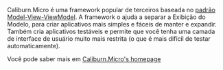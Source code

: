 ﻿Caliburn.Micro é uma framework popular de terceiros baseada no [padrão Model-View-ViewModel](https://en.wikipedia.org/wiki/Model%E2%80%93view%E2%80%93viewmodel). A framework o ajuda a separar a Exibição do Modelo, para criar aplicativos mais simples e fáceis de manter e expandir. Também cria aplicativos testáveis e permite que você tenha uma camada de interface de usuário muito mais restrita (o que é mais difícil de testar automaticamente).

Você pode saber mais em [Caliburn.Micro's homepage](http://caliburnmicro.com/)
